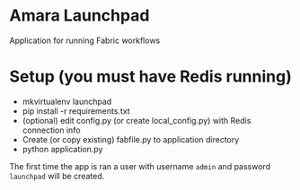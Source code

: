 # Amara Launchpad
Application for running Fabric workflows

# Setup (you must have Redis running)

* mkvirtualenv launchpad
* pip install -r requirements.txt
* (optional) edit config.py (or create local_config.py) with Redis connection info
* Create (or copy existing) fabfile.py to application directory
* python application.py

The first time the app is ran a user with username `admin` and password `launchpad`
will be created.
